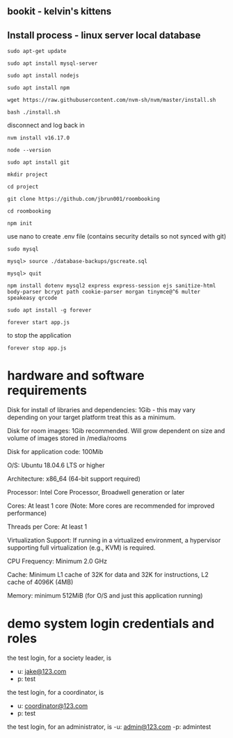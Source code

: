 ## bookit - kelvin's kittens

## Install process - linux server local database

`sudo apt-get update`

`sudo apt install mysql-server`

`sudo apt install nodejs`

`sudo apt install npm`

`wget https://raw.githubusercontent.com/nvm-sh/nvm/master/install.sh`

`bash ./install.sh`

disconnect and log back in

`nvm install v16.17.0`

`node --version` 

`sudo apt install git`

`mkdir project`

`cd project`

`git clone https://github.com/jbrun001/roombooking`

`cd roombooking`

`npm init`

use nano to create .env file (contains security details so not synced with git)

`sudo mysql`

`mysql> source ./database-backups/gscreate.sql`

`mysql> quit`

`npm install dotenv mysql2 express express-session ejs sanitize-html body-parser bcrypt path cookie-parser morgan tinymce@^6 multer speakeasy qrcode`

`sudo apt install -g forever`

`forever start app.js`

to stop the application

`forever stop app.js`

# hardware and software requirements

Disk for install of libraries and dependencies: 1Gib - this may vary depending on your target platform treat this as a minimum.

Disk for room images: 1Gib recommended. Will grow dependent on size and volume of images stored in /media/rooms  

Disk for application code: 100Mib

O/S: Ubuntu 18.04.6 LTS or higher 

Architecture: x86_64 (64-bit support required)

Processor: Intel Core Processor, Broadwell generation or later

Cores: At least 1 core (Note: More cores are recommended for improved performance)

Threads per Core: At least 1

Virtualization Support: If running in a virtualized environment, a hypervisor supporting full virtualization (e.g., KVM) is required.

CPU Frequency: Minimum 2.0 GHz 

Cache: Minimum L1 cache of 32K for data and 32K for instructions, L2 cache of 4096K (4MB)

Memory: minimum 512MiB (for O/S and just this application running)

# demo system login credentials and roles

the test login, for a society leader, is
 - u: jake@123.com
 - p: test

the test login, for a coordinator, is
 - u: coordinator@123.com
 - p: test

the test login, for an administrator, is
 -u: admin@123.com
 -p: admintest
